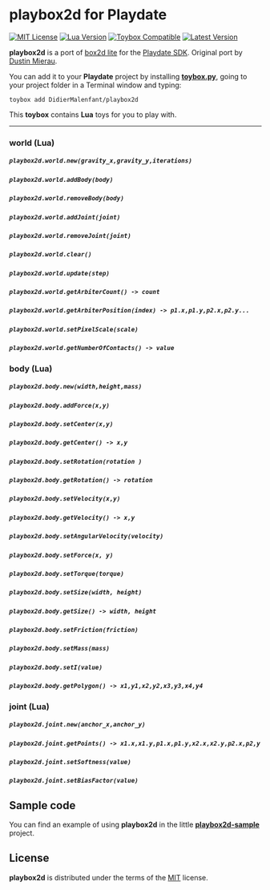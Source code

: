 # playbox2d for Playdate

[![MIT License](https://img.shields.io/github/license/DidierMalenfant/playbox2d)](https://spdx.org/licenses/MIT.html) [![Lua Version](https://img.shields.io/badge/Lua-5.4-yellowgreen)](https://lua.org) [![Toybox Compatible](https://img.shields.io/badge/toybox.py-compatible-brightgreen)](https://toyboxpy.io) [![Latest Version](https://img.shields.io/github/v/tag/DidierMalenfant/playbox2d)](https://github.com/DidierMalenfant/playbox2d/tags)

**playbox2d** is a port of [box2d lite](https://github.com/erincatto/box2d-lite) for the [Playdate SDK](https://play.date/dev/). Original port by [Dustin Mierau](https://github.com/mierau).

You can add it to your **Playdate** project by installing [**toybox.py**](https://toyboxpy.io), going to your project folder in a Terminal window and typing:

```console
toybox add DidierMalenfant/playbox2d
```

This **toybox** contains **Lua** toys for you to play with.

---

### world (Lua)

##### `playbox2d.world.new(gravity_x,gravity_y,iterations)`

##### `playbox2d.world.addBody(body)`

##### `playbox2d.world.removeBody(body)`

##### `playbox2d.world.addJoint(joint)`

##### `playbox2d.world.removeJoint(joint)`

##### `playbox2d.world.clear()`

##### `playbox2d.world.update(step)`

##### `playbox2d.world.getArbiterCount() -> count`

##### `playbox2d.world.getArbiterPosition(index) -> p1.x,p1.y,p2.x,p2.y...`

##### `playbox2d.world.setPixelScale(scale)`

##### `playbox2d.world.getNumberOfContacts() -> value`

### body (Lua)

##### `playbox2d.body.new(width,height,mass)`

##### `playbox2d.body.addForce(x,y)`

##### `playbox2d.body.setCenter(x,y)`

##### `playbox2d.body.getCenter() -> x,y`

##### `playbox2d.body.setRotation(rotation )`

##### `playbox2d.body.getRotation() -> rotation`

##### `playbox2d.body.setVelocity(x,y)`

##### `playbox2d.body.getVelocity() -> x,y`

##### `playbox2d.body.setAngularVelocity(velocity)`

##### `playbox2d.body.setForce(x, y)`

##### `playbox2d.body.setTorque(torque)`

##### `playbox2d.body.setSize(width, height)`

##### `playbox2d.body.getSize() -> width, height`

##### `playbox2d.body.setFriction(friction)`

##### `playbox2d.body.setMass(mass)`

##### `playbox2d.body.setI(value)`

##### `playbox2d.body.getPolygon() -> x1,y1,x2,y2,x3,y3,x4,y4`

### joint (Lua)

##### `playbox2d.joint.new(anchor_x,anchor_y)`

##### `playbox2d.joint.getPoints() -> x1.x,x1.y,p1.x,p1.y,x2.x,x2.y,p2.x,p2,y`

##### `playbox2d.joint.setSoftness(value)`

##### `playbox2d.joint.setBiasFactor(value)`

## Sample code

You can find an example of using **playbox2d** in the little [**playbox2d-sample**](https://github.com/DidierMalenfant/playbox2d-sample) project.

## License

**playbox2d** is distributed under the terms of the [MIT](https://spdx.org/licenses/MIT.html) license.
